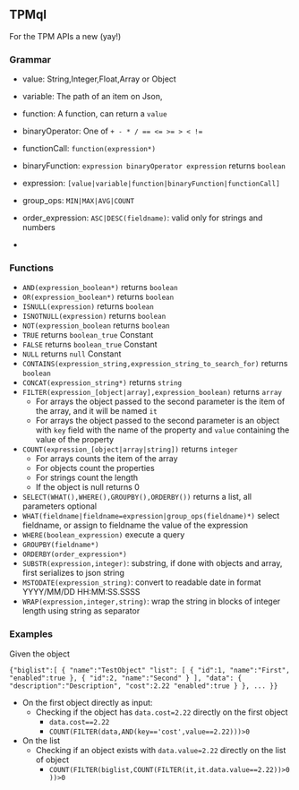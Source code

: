 ## TPMql

For the TPM APIs a new (yay!)

### Grammar

* value: String,Integer,Float,Array or Object
* variable: The path of an item on Json,
* function: A function, can return a `value`
* binaryOperator: One of `+ - * / == <= >= > < !=`

* functionCall: `function(expression*)`
* binaryFunction: `expression binaryOperator expression` returns `boolean`
* expression: `[value|variable|function|binaryFunction|functionCall]`
* group_ops: `MIN|MAX|AVG|COUNT`
* order_expression: `ASC|DESC(fieldname)`: valid only for strings and numbers
* 

### Functions

* `AND(expression_boolean*)` returns `boolean`
* `OR(expression_boolean*)` returns `boolean`
* `ISNULL(expression)` returns `boolean`
* `ISNOTNULL(expression)` returns `boolean`
* `NOT(expression_boolean` returns `boolean`
* `TRUE` returns `boolean_true` Constant
* `FALSE` returns `boolean_true` Constant
* `NULL` returns `null` Constant
* `CONTAINS(expression_string,expression_string_to_search_for)` returns `boolean`
* `CONCAT(expression_string*)` returns `string`
* `FILTER(expression_[object|array],expression_boolean)` returns `array`
    * For arrays the object passed to the second parameter is the item of the array, and it will be named `it`
    * For arrays the object passed to the second parameter is an object with `key` field with the name
      of the property and `value` containing the value of the property
* `COUNT(expression_[object|array|string])` returns `integer`
    * For arrays counts the item of the array
    * For objects count the properties
    * For strings count the length
    * If the object is null returns 0
* `SELECT(WHAT(),WHERE(),GROUPBY(),ORDERBY())` returns a list, all parameters optional
* `WHAT(fieldname|fieldname=expression|group_ops(fieldname)*)` select fieldname, or assign to fieldname the value of the expression
* `WHERE(boolean_expression)` execute a query
* `GROUPBY(fieldname*)`
* `ORDERBY(order_expression*)`
* `SUBSTR(expression,integer)`: substring, if done with objects and array, first serializes to json string
* `MSTODATE(expression_string)`: convert to readable date in format YYYY/MM/DD HH:MM:SS.SSSS
* `WRAP(expression,integer,string)`: wrap the string in blocks of integer length using string as separator

### Examples

Given the object

`
{"biglist":[
    {
        "name":"TestObject"
        "list": [
            {
                "id":1,
                "name":"First",
                "enabled":true
            },
            {
                "id":2,
                "name":"Second"
            }
        ],
        "data": {
            "description":"Description",
            "cost":2.22
            "enabled":true
        }
    },
    ...
}}
`

* On the first object directly as input:
    * Checking if the object has `data.cost=2.22` directly on the first object
        * `data.cost==2.22`
        * `COUNT(FILTER(data,AND(key=='cost',value==2.22)))>0`
* On the list
    * Checking if an object exists with `data.value=2.22` directly on the list of object
        * `COUNT(FILTER(biglist,COUNT(FILTER(it,it.data.value==2.22))>0))>0`

